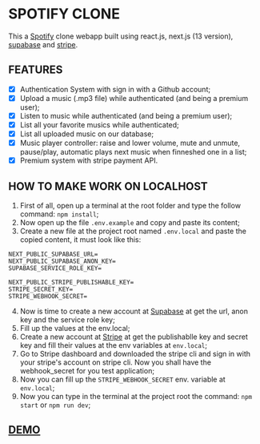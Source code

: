 # SPOTIFY CLONE

This a [Spotify](https://open.spotify.com/intl-pt?) clone webapp built using react.js, next.js (13 version), [supabase](https://supabase.com/) and [stripe](https://stripe.com/br).

## FEATURES

- [x] Authentication System with sign in with a Github account;
- [x] Upload a music (.mp3 file) while authenticated (and being a premium user);
- [x] Listen to music while authenticated (and being a premium user);
- [x] List all your favorite musics while authenticated;
- [x] List all uploaded music on our database;
- [x] Music player controller: raise and lower volume, mute and unmute, pause/play, automatic plays next music when finneshed one in a list;
- [x] Premium system with stripe payment API. 

## HOW TO MAKE WORK ON LOCALHOST

1. First of all, open up a terminal at the root folder and type the follow command: ``npm install``;
2. Now open up the file ``.env.example`` and copy and paste its content;
3. Create a new file at the project root named ``.env.local`` and paste the copied content, it must look like this:
```
NEXT_PUBLIC_SUPABASE_URL=
NEXT_PUBLIC_SUPABASE_ANON_KEY=
SUPABASE_SERVICE_ROLE_KEY=

NEXT_PUBLIC_STRIPE_PUBLISHABLE_KEY=
STRIPE_SECRET_KEY=
STRIPE_WEBHOOK_SECRET=
```
4. Now is time to create a new account at [Supabase](https://supabase.com/) at get the url, anon key and the service role key;
5. Fill up the values at the env.local;
6. Create a new account at [Stripe](https://stripe.com/br) at get the publishablle key and secret key and fill their values at the env variables at ``env.local``;
7. Go to Stripe dashboard and downloaded the stripe cli and sign in with your stripe's account on stripe cli. Now you shall have the webhook_secret for you test application;
8. Now you can fill up the ``STRIPE_WEBHOOK_SECRET`` env. variable at ``env.local``;
9. Now you can type in the terminal at the project root the command: ``npm start`` or ``npm run dev``;

## [DEMO](https://spotify-clone-app-iota.vercel.app/)